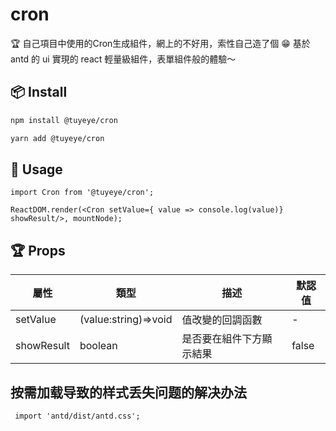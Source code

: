# cron
🏆 自己項目中使用的Cron生成組件，網上的不好用，索性自己造了個 😁 基於 antd 的 ui 實現的 react 輕量級組件，表單組件般的體驗～

## 📦 Install

```bash
npm install @tuyeye/cron
```

```bash
yarn add @tuyeye/cron
```

## 🔨 Usage

```tsx
import Cron from '@tuyeye/cron';

ReactDOM.render(<Cron setValue={ value => console.log(value)} showResult/>, mountNode);
```

## 🏆 Props

| 屬性 | 類型 | 描述 | 默認值 |
| ------ | ------ | ------ | ------ |
| setValue | (value:string)=>void | 值改變的回調函數 | - |
| showResult | boolean | 是否要在組件下方顯示結果 | false |

## 按需加载导致的样式丢失问题的解决办法
```tsx
 import 'antd/dist/antd.css';
 ```
